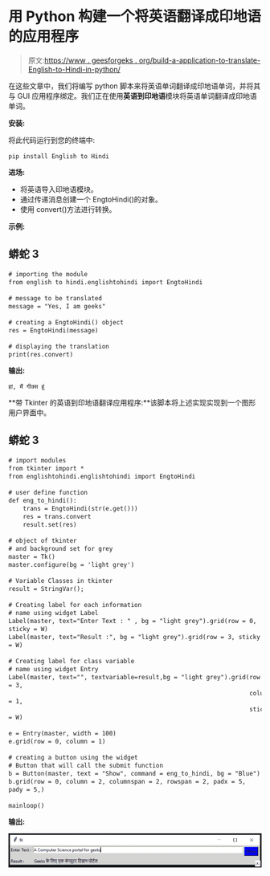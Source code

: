# 用 Python 构建一个将英语翻译成印地语的应用程序

> 原文:[https://www . geesforgeks . org/build-a-application-to-translate-English-to-Hindi-in-python/](https://www.geeksforgeeks.org/build-an-application-to-translate-english-to-hindi-in-python/)

在这些文章中，我们将编写 python 脚本来将英语单词翻译成印地语单词，并将其与 GUI 应用程序绑定。我们正在使用**英语到印地语**模块将英语单词翻译成印地语单词。

**安装:**

将此代码运行到您的终端中:

```
pip install English to Hindi
```

**进场:**

*   将英语导入印地语模块。
*   通过传递消息创建一个 EngtoHindi()的对象。
*   使用 convert()方法进行转换。

**示例:**

## 蟒蛇 3

```
# importing the module
from english to hindi.englishtohindi import EngtoHindi

# message to be translated
message = "Yes, I am geeks"

# creating a EngtoHindi() object
res = EngtoHindi(message)

# displaying the translation
print(res.convert)
```

**输出:**

```
हां, मैं गीक्स हूं
```

**带 Tkinter 的英语到印地语翻译应用程序:**该脚本将上述实现实现到一个图形用户界面中。

## 蟒蛇 3

```
# import modules
from tkinter import *
from englishtohindi.englishtohindi import EngtoHindi

# user define function
def eng_to_hindi():
    trans = EngtoHindi(str(e.get()))
    res = trans.convert
    result.set(res)  

# object of tkinter
# and background set for grey
master = Tk()
master.configure(bg = 'light grey')

# Variable Classes in tkinter
result = StringVar();

# Creating label for each information
# name using widget Label
Label(master, text="Enter Text : " , bg = "light grey").grid(row = 0, sticky = W)
Label(master, text="Result :", bg = "light grey").grid(row = 3, sticky = W)

# Creating label for class variable
# name using widget Entry
Label(master, text="", textvariable=result,bg = "light grey").grid(row = 3,
                                                                   column = 1,
                                                                   sticky = W)

e = Entry(master, width = 100)
e.grid(row = 0, column = 1)

# creating a button using the widget 
# Button that will call the submit function
b = Button(master, text = "Show", command = eng_to_hindi, bg = "Blue")
b.grid(row = 0, column = 2, columnspan = 2, rowspan = 2, padx = 5, pady = 5,)

mainloop()
```

**输出:**

![](img/73a062a5d5e5b3d718e1b487aa18e7b0.png)